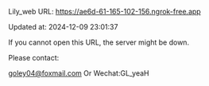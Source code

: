 Lily_web URL: https://ae6d-61-165-102-156.ngrok-free.app

Updated at: 2024-12-09 23:01:37

If you cannot open this URL, the server might be down.

Please contact: 

goley04@foxmail.com Or Wechat:GL_yeaH